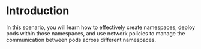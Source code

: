# Introduction

In this scenario, you will learn how to effectively create namespaces, deploy pods within those namespaces, and use network policies to manage the communication between pods across different namespaces.

